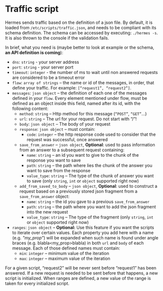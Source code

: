 # Traffic script

Hermes sends traffic based on the definition of a json file. By default, it is loaded from
`/etc/scripts/traffic.json`, and needs to be compliant with its schema definition. The
schema can be accessed by executing: `./hermes -s`. It is also thrown to the console if the
validation fails.

In brief, what you need is (maybe better to look at example or the schema, **an API definition is coming**):

* `dns`: `string` - your server address
* `port`: `string` - your server port
* `timeout`: `integer` - the number of ms to wait until non answered requests are considered to be a timeout error
* `flow`: `array of strings` – the name or id of the messages, in order, that define your traffic. For example: `[“request1”, “request2”]`.
* `messages`: `json object` – the definition of each one of the messages defined in your `flow`. Every element mentioned under flow, must be defined as an object inside this field, named after its id, with the following content:
    * `method`: `string` – Http method for this message (`“POST”`, `“GET”`…)
    * `url`: `string` – The url for your request. Do not start with “/”!
    * `body`: `json object` – The body of your request
    * `response`: `json object` – must contain:
        * `code`: `integer` – the http response code used to consider that the request was successful, once answered
    * `save_from_answer` – `json object`, **Optional**: used to pass information from an answer to a subsequent request containing:
        * `name`: `string` – an id you want to give to the chunk of the response you want to save
        * `path`: `string` – the path where lies the chunk of the answer you want to save from the response
        * `value_type`: `string` – The type of the chunk of answer you want to save (only `string`, `int` or `object` supported right now)
    * `add_from_saved_to_body` – `json object`, **Optional**: used to construct a request based on a previously stored json fragment from a `save_from_answer` object:
        * `name`: `string` – the id you gave to a previous `save_from_answer`
        * `path`: `string` – the path where you want to add the json fragment into the new request
        * `value_type`: `string` – The type of the fragment (only `string`, `int` or `object` supported right now)
* `ranges`: `json object` – **Optional:** Use this feature if you want the scripts to iterate over certain values. Each property you add here with a name (e.g. *"my_prop”*) will be expanded when such name is found under angle braces (e.g. blabla<my_prop>blabla) in both `url` and `body` of each message. Each of those defined names must contain:
    * `min`: `integer` – minimum value of the iteration
    * `max`: `integer` – maximum value of the iteration
 
For a given script, “request2” will be never sent before “request1” has been answered.
If a new request is needed to be sent before that happens, a new script is initialized.
When ranges are defined, a new value of the range is taken for every initialized script.